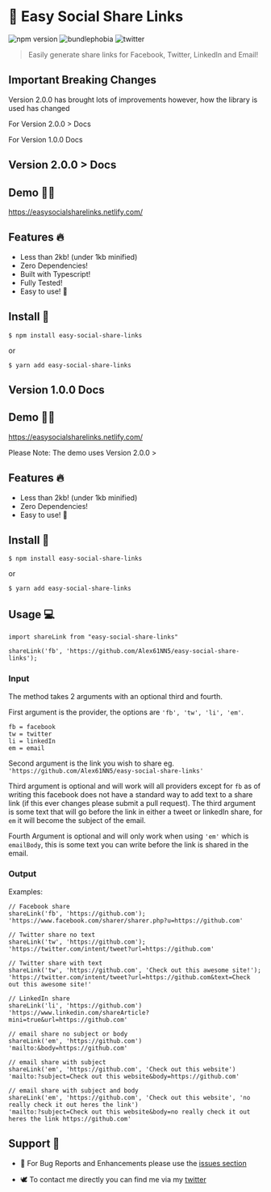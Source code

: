 # 🚀 Easy Social Share Links

![npm version](https://img.shields.io/npm/v/easy-social-share-links.svg)
![bundlephobia](https://img.shields.io/bundlephobia/min/easy-social-share-links.svg)
![twitter](https://img.shields.io/twitter/follow/alexginns.svg?style=social)

> Easily generate share links for Facebook, Twitter, LinkedIn and Email!

## Important Breaking Changes

Version 2.0.0 has brought lots of improvements however, how the library is used has changed

For Version 2.0.0 > Docs

For Version 1.0.0 Docs

## Version 2.0.0 > Docs

## Demo 🏄‍♂️

https://easysocialsharelinks.netlify.com/

## Features 🔥

- Less than 2kb! (under 1kb minified)
- Zero Dependencies!
- Built with Typescript!
- Fully Tested!
- Easy to use! 💪

## Install 🔮

```
$ npm install easy-social-share-links
```

or

```
$ yarn add easy-social-share-links
```

## Version 1.0.0 Docs

## Demo 🏄‍♂️

https://easysocialsharelinks.netlify.com/

Please Note: The demo uses Version 2.0.0 >

## Features 🔥

- Less than 2kb! (under 1kb minified)
- Zero Dependencies!
- Easy to use! 💪

## Install 🔮

```
$ npm install easy-social-share-links
```

or

```
$ yarn add easy-social-share-links
```

## Usage 💻

```
import shareLink from "easy-social-share-links"

shareLink('fb', 'https://github.com/Alex61NN5/easy-social-share-links');
```

### Input

The method takes 2 arguments with an optional third and fourth.

First argument is the provider, the options are `'fb', 'tw', 'li', 'em'`.

```
fb = facebook
tw = twitter
li = linkedIn
em = email
```

Second argument is the link you wish to share eg. `'https://github.com/Alex61NN5/easy-social-share-links'`

Third argument is optional and will work will all providers except for `fb` as of writing this facebook does not have a standard way to add text to a share link (if this ever changes please submit a pull request). The third argument is some text that will go before the link in either a tweet or linkedIn share, for `em` it will become the subject of the email.

Fourth Argument is optional and will only work when using `'em'` which is `emailBody`, this is some text you can write before the link is shared in the email.

### Output

Examples:

```
// Facebook share
shareLink('fb', 'https://github.com');
'https://www.facebook.com/sharer/sharer.php?u=https://github.com'

// Twitter share no text
shareLink('tw', 'https://github.com');
'https://twitter.com/intent/tweet?url=https://github.com'

// Twitter share with text
shareLink('tw', 'https://github.com', 'Check out this awesome site!');
'https://twitter.com/intent/tweet?url=https://github.com&text=Check out this awesome site!'

// LinkedIn share
shareLink('li', 'https://github.com')
'https://www.linkedin.com/shareArticle?mini=true&url=https://github.com'

// email share no subject or body
shareLink('em', 'https://github.com')
'mailto:&body=https://github.com'

// email share with subject
shareLink('em', 'https://github.com', 'Check out this website')
'mailto:?subject=Check out this website&body=https://github.com'

// email share with subject and body
shareLink('em', 'https://github.com', 'Check out this website', 'no really check it out heres the link')
'mailto:?subject=Check out this website&body=no really check it out heres the link https://github.com'
```

## Support 💬

- 🐞 For Bug Reports and Enhancements please use the [issues section](https://github.com/Alex61NN5/easy-social-share-links/issues)

- 🕊️ To contact me directly you can find me via my [twitter](https://twitter.com/alexginns)
